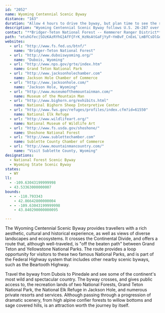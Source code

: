 ```yaml
---
id: "2052"
name: Wyoming Centennial Scenic Byway
distance: "163"
duration: "Allow 4 hours to drive the byway, but plan time to see the sights along the way."
description: "Wyoming Centennial Scenic Byway follows U.S. 26-287 over Togwotee Pass between Dubois and Moran Junction. The byway then follows U.S. 191-26-89 to Jackson. From Jackson, the continues on U.S. 189-191 to Pinedale."
contact: "**Bridger-Teton National Forest -- Kemmerer Ranger District**  \r\n307-877-4415\r\n<br />\r\n**Bridger-Teton National Forest -- Buffalo Ranger District**  \r\n307-543-2386\r\n<br />\r\n**Bridger-Teton National Forest -- Pinedale Ranger District**  \r\n307-367-4326\r\n<br />\r\n**Shoshone National Forest**  \r\n307-527-6241, 307-578-1294 for the hearing impaired  \r\n"
path: "etuhGfec|SOzKAzRYhG}AfF{FrK_HzNsAtGaFjYyF~YmBvF_CnEeL`LmBfCsDlGoBlE}@rCeLbc@yYrfA}Tby@kDfI{CtGuGnL}GfNw\\hp@qBrEcH|QuA`EsAbEwE~Qwz@vwDcAnF_AxGi@nFe@lIUlICxEAfF`C|p@AdEO`B}@xDyAnCiAvA{LbMgInKaLhRmBjCuBxBmCxB}CdBeOrH{ThKcL`GyAlAsCrDoAjCgAnCcAxDYdBqH|w@u@fFiAnEu@|BcDlG}BnCyApAwDzBcz@hYiHrCqWzLwBjAiEnDsBpCyBzDkElL_DzGcD~DqJnJ}BlCcBxC_CtGiAlHSrFDfFzApZLtJErHeBdoADbQhApz@?|GY`MqEjgAmAlMuFlYUrBCbEdAdp@ErHGvBqFzg@sC`b@e@jFm@fEsAxGgCbJiDfJsE`LwGxM}DnGkH`K_CnEu@pBqCzLuBfGqAnCuDxGgF~J{KdWcAlCoA~D{FtRyIpUmBrE{@`BaAvAcA`AiWnOsA`A_BjB_D~F{AnBkNjJyAz@cDfAwBV}HGsCLcH`BeLdAsCdAgSnPcXtPyCzAoNxEua@pVmUxKsEdCs@z@y@~A}B`G}BzCkAn@aMlCkJ`BeHdAu@@iAAoCe@oIuDuAe@iAQmBDeB`@aFjBsF~BsBfAyAjAsB`JcAlCmAxAsElC{@v@Y`@S`@_AvDE`BBfCZ|Bj@zAxBxE~@dDLx@HlCKzBKp@eA`DoA~Au_@`^oMdMyDxF_PrWi@jAm@xBiEvYCtCPbCJl@b@fBp@xArA~AlBjArBRnRl@lBr@x@x@~@~Ah@xA`@rBFdCCzAeCh_@S`Bi@~Cy@fBiFlFaFbHoKrSq@lBStAGhA@zCd@|K?jBI~A[~Bi@rBs@rAsA`B_OlPeBhC_BpC}AjD}BvFeAbD]`BElDx@bYC~AKnAOhAYx@g@hAwAjBaBr@eCPaHCcE\\aCf@qBr@{DbCyGfG{]pQ}AfAY^e@v@m@rAe@nCIvB\\nMKxBWrBmF`R}BfGiAhLo@fCsAjCsGnIsClCaAVeADsEw@cAEeAPuArAaEtIsA~Ci@lB_@rBe@zIc@jCi@~Ay@nAcBjByC~AiAX{I]cGDaBPoE~@iC^kYzFyADmE_@aDL{@\\yBrAw@p@yAzBeAjDsAnGiAbIO|CBzCTlDrAnI@jAGbAcAhGmAxEk@`AqDfC{@pAa@rAkAzJEpBPzB|B`KRlBFvBKfDeAhKIdBCrBrA`i@JvBfBdQ?vAErAQ~Aa@lA_BhD{NzVuCrF_JzT}Lr\\o@lBuDzOcO`c@e@jAsA`CsGzJm@pAs@~Bq@fFgAdDu@fAgDnDyAdCm@rAcIpZc@jAyAxB_Ar@}S`N{B`BwBrB{dAxnAmFbHsAvBsD`HeFrK}EvKuBdEoLbW_BnEcB`Go@dD}Dh]}AvGeBdGwA`EeBfEyBrEsU|]}@dBw@fC]`BYdE?~AJtC|AtI~P`x@t@nEn@jH|@hNlIxjARnG?~ES`Gu@bKyAxI}E|R}@zDq@|D{Cj[e@`GStGFjHT|Cl@dGd@fCxAjGdMd\\pAhEr@dD|@~F^tFHvCCtHKfDe@lFgBnJi@xEStDAxKIdCYnDo@pCcEfL}@tC[fBO~B?tBz@dNBlE_@`FYzAuBrHaDtIsBpEcBrC{JbMeAjBs@fBc@dB[dCIbACjDxAra@BfGQtFg@xDmA|FoGvQwBtIu@lFaBrOAvCNhBN`Ar@fBtDjFz@~Ax@`DjAzGb@fD?dBWjC[`BaJhWe@nCOdC?fG~@dJHnBIvCy@`Hw@zKQ|E?|BThGrBh\\?`AEdEStB[|B{BpJQdC?fAJbBrAvKR`G_@lUYtEiAnMo@~E}Cv[YlFsBlo@a@bJ[fCaAdFmAbEcAbCuCxE{FbHmExGyD|HaCfG{AjFgCzKyA|K[vC_@rGY`MDzEN`H^hHt@fH|AxJx@`E|DtNx@rD~@tHLvBFfHi@tbAa@~Km@rH_AnHeAzGwDnO}V|_A}@lE_BdWiA|Xs@`Mu@lI_@lCc@rEyAtTUtFIrG?|JXrKZnFlCbZRlDHrJCx`@F~Df@zFlC`OTlEA`EYpDmCpQm@jFOvCLlJT|DjHnl@\\lHIfF]tB_@bByA`DuGnLk@xAo@`Cm@rGIrCHfCDdB\\xCd@tBr@vBbCxDbC~BrBtArEv@lUi@vHGhFj@pDz@lBl@bFvBbFjD`DtCvCfDrMjTxBxClCvCnCtCpDrCrDdC|EdCpFxB|DbAvEx@hEd@lVpB`HtA|GpClDxB|E~DxEfFhL|NlG~FxCzBlBlAjI~DbH~B|RtCzIdBdDx@zHpB`IrC`IlDxGrDzGlErFnElIzHxH~HrDlEnGnJtE`J`AdC`E|L|BrKxBzNhAhOr@zS~@zI~@nF|AlGjClHjBzCrCxCjKzG~AvAtC~CzD`GjAzB~HxKvF`HjNtOvEzHdAfChAjDx@|Eb@~FDrFo@bP?`BPpD`@rC~@nDbG`NbBdGh@~C~@zH^fHHzGE`Io@`KcB|KgFhVo@dEWdCQfGPhHRdBx@zEr@jCr@lBdAzBnBpCbN`QpHvI~H~I~IhJjN`MtK`JfIdGtIbHlKnJjOzOxNbQbG`IjGxIhTb\\rCtEbGxIjFhF|DxCrBdAbE~AvGxBrGfDlAt@|CpC|H~HjG`EbFrBrDdA|B^rFZjK?lF^`IjAnIfCnBx@bFfCvEdDpLbKxC|BfCxArFxBbDt@zGp@rFL|DEpGf@xFpAtFdBxCr@lDr@fGr@xDpA|BnAzBpBlAvAjJhPfCrDvCtD~CdDbDtClNxKjCnCbCvC|E`HbHhM`D`FhClDdN`Ore@lf@xHlHnJfI|VbRjItG`e@|\\jElCfIjDlDfAnvBvd@tF|@jFn@|eClU~LdDdcAb_@pl@dMrDn@rOZ~`DuAzFTnDx@j^tN|CdAlOdDtEhBdMpG`FlB~B`@lBJzOSlD^xAf@hCpAnJtFnFrDh\\vZ|H`H|BxA`LfG~QpIbDnB`WtSfLvJfDbChDxAnBd@nLz@|EJbHz@bp@~NrDl@rFXlSJ`b@CA|^`@jD`A`DtSp]pBhHnBbYbDrg@TdFh@|Er@fCjArCf@x@fC|BtCxA|DnA~OdGhCj@vF^`m@?rU}@|JoBjHsBzIyCdb@mKnKuDbHwBbO_E~FyBnGoDvJyJ|DiF`JsIlGgDxa@sNrEiBpLsDdI_Dt\\}KhDqAhB_ApHyGtByCfBaDfYev@jAeCtJoOnSwZ~ByChKaJfLuFfKkDtCm@|\\aE|GkA`Be@tN_HrEaBlASdESzX`EhE?jEw@rEoBrE_Dv@y@dD{EnLiWlJqPfZ}b@fFgG|P{M`BsBdIsMtBwClBqB|G{D`Cq@tDe@jEQhDJzFxArF~BfGxBpGz@vKV`Kj@|Dx@`_Al_@rXzFfWhFbC]vBaAn@y@~@eBb@eB^{C~C}ZLwCOiE_@aEDeA|@yGCuRHqRs@iJOkGJmEfAgHtg@eiCl@{ArAsA|DyC~CwC`FiHpEoLbFyRx@yAxEiEdCwDpAmAfE{AzBsA|AqAfPkQtAeBnDoGnO{Ut@mBvAyDh@_CnB}LrAeExNc^nCaIrA{EhBoIxAgOr@wPjCgOf@iE?{KIwKH{Ax@yEjCgGtGiLjIcNdAeCl@sCj@oKLeAdBsFRgBYmKb@sCZ_Ah@_AlAaAtBsAbAkAh@mAX_BDsAAyAeAgKQsFDuDX_JO{FN{BrByHHmA@eBoBcTc@uGNcCRoA`B_HVaC?qDs@wD{BeHs@{E_@cX?aCJyClAaRZuHEwCe@uGBmBd@{FRgIc@eFaAaDuAmCiBmBmBmAcFqCcBaB_AeBiAqEo@qGi@eDo@sBu@aBeCyCeBcBcAiAy@wAiAsCyCiNuBuIm@yD?_Ed@sDfDqK^qBDsFa@oH@gBRsBnAkGXsCDuFuA_h@?kBP_Bv@aDz@{AjFwG|F{I~BgCdLuJxEgDlCq@`JaBvC}A~PmStCgG|@wAn@m@pFkDtBaB|AaBlAsCvFaRd@uEh@yMT{Bh@cCxAmDpMqV`DgEhEyDtGsE|DaCtD{AbEw@lc@gEhBk@vA{@~BkBz@eA`AeBjAgDr@uCh@sEnC}Yv@oChAwAvHmFxBkAnEmD|BoCvBeDlDgJtAoFx@eF|AwQ~AgUHsDUaFmAoFe@gA{MmPcAyAy@mBc@kBOgAEmCZaGxHms@bFig@~AeIj@gBzBqE``AquA|DaFj_@si@xD_IvGoOrAmCbBmCrBgCxCkCn]eXzPgNxAu@fCy@vMkDlAk@hByAzYkXxVoVz^y\\jnAgkA|KeJlj@uh@vUaTbz@gw@bAkArBeDb@aAdA_D`@_BjBuK~Nq{@`I{g@hQcbAZ{CB_DIyAOyA]}Ak@cBoC}G[aAc@gC[uD{A{y@s@om@oBmqANmE^gCj@kChNwa@xCqJ|@sETmCD_EOuE_BoXDgFRkCnSwuAdAaJ?_C]yDkFqZm@oE{@mJYuFM_EI{LRgIv@iMr@sGz@eGbFyWt@kCp@yAdAkBxB{Bnd@e_@hBgA|B_AfImCzD_Bh@]tByBx@mAfAaCv@sCh@yDLmDIgDm@oEo@_C_BqE{Lc[_AmCa@{AWyAOmC@_C^gDpBcLXsEDaLHkB^mD^eBd@uAnA}BzCyCpM{IfDsC~AmBl@gAd@sBRsAF_C{@iSEkDTqHb@qEZyBd@uCr@_DbAuClBeEzAwBlBcBvCwAfJsDnB_AxB{AdKuN`Ykb@xIgMbBsBpDoDdC_CvEeDfE_ClEmBzpBaq@js@kUfCg@hDSvFIlF^~aAtQlFd@hHK~HkAzHoCtBqAxCoBzl@kk@~N}LtI_HnFuDrR_OvGgG~AoB|V__@pq@_cAjCgEdF_GhFaF~FeE`IeEbf@sT|BqAxC{BfGsGdKiN`NaSpImL~C}DfUiVpcAseApDqCjGmDlH{CvJiCtKoAx`Eqa@lVsBtRsBhPgCp\\mHvYeGn_@iHvFe@hkAmCjKy@nHgAh`@_IhMsAv]yBpGYzNQfe@r@|FAxDw@xCaA`DaChBqBlCcEvAwDx@mD`@kCTiEj@}StAit@nAgk@hAuZpIkaE^gOr@mPxAyMt@_FnAeG|AcGjH{U|H}UrBoIf@eCj@_FXoE@gFEkDgCub@QeMXeP`@qFnEyb@|NumArE_a@jGyc@f@kFJaD@{Gi@wRAmDHkFn@gIhBmKrBsGrAcDz]aq@zBaFbAqCvAaEhBoIh@eEj@{GPyDFgHk@owBJedC?atAOgGD{G"
websites:
  - url: "http://www.fs.fed.us/btnf/"
    name: "Bridger-Teton National Forest"
  - url: "http://www.duboiswyoming.org/"
    name: "Dubois, Wyoming"
  - url: "http://www.nps.gov/grte/index.htm"
    name: Grand Teton National Park
  - url: "http://www.jacksonholechamber.com"
    name: Jackson Hole Chamber of Commerce
  - url: "http://www.jacksonhole.com/"
    name: "Jackson Hole, Wyoming"
  - url: "http://www.museumofthemountainman.com/"
    name: Museum of the Mountain Man
  - url: "http://www.bighorn.org/exhibits.html"
    name: National Bighorn Sheep Interpretive Center
  - url: "http://www.fws.gov/refuges/profiles/index.cfm?id=61550"
    name: National Elk Refuge
  - url: "http://www.wildlifeart.org/"
    name: National Museum of Wildlife Art
  - url: "http://www.fs.usda.gov/shoshone/"
    name: Shoshone National Forest
  - url: "http://www.sublettechamber.com"
    name: Sublette County Chamber of Commerce
  - url: "http://www.mountainmancountry.com/"
    name: "Visit Sublette County, Wyoming"
designations:
  - National Forest Scenic Byway
  - Wyoming State Scenic Byway
states:
  - WY
ll:
  - -109.63043199999998
  - 43.53363000000007
bounds:
  - - -110.793343
    - 42.86642800000004
  - - -109.63043199999998
    - 43.840290000000095

---
```


<p>The Wyoming Centennial Scenic Byway provides travellers with a rich aesthetic, cultural and historical experience, as well as views of diverse landscapes and ecosystems. It crosses the Continental Divide, and offers a route that, although well-traveled, is "off the beaten path" between Grand Teton and Yellowstone National Parks. The route provides a loop opportunity for visitors to these two famous National Parks, and is part of the Federal Highway system that includes other nearby scenic byways, such as the Beartooth Highway.</p>
<p>Travel the byway from Dubois to Pinedale and see some of the continent's most wild and spectacular country. The byway crosses, and gives public access to, the recreation lands of two National Forests, Grand Teton National Park, the National Elk Refuge in Jackson Hole, and numerous private resorts and services. Although passing through a progression of dramatic scenery, from high alpine confier forests to willow bottoms and sage covered hills, is an attraction worth the journey by itself.</p>
